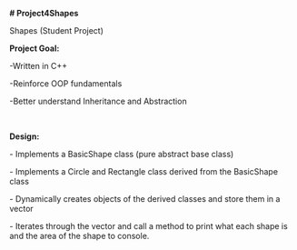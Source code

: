<p><strong># Project4Shapes</strong></p>
<p>Shapes (Student Project)&nbsp;</p>
<p><strong>Project Goal:&nbsp;</strong></p>
<p>-Written in C++&nbsp;</p>
<p>-Reinforce OOP fundamentals&nbsp;</p>
<p>-Better understand Inheritance and Abstraction&nbsp;</p>
<p><br></p>
<p><strong>Design: </strong></p>
<p>- Implements a BasicShape class (pure abstract base class)&nbsp;</p>
<p>- Implements a Circle and Rectangle class derived from the BasicShape class&nbsp;</p>
<p>- Dynamically creates objects of the derived classes and store them in a vector&nbsp;</p>
<p>- Iterates through the vector and call a method to print what each shape is and the area of the shape to console.&nbsp;</p>
